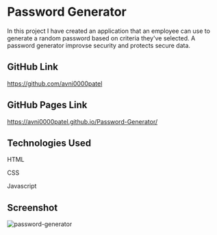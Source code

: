 # Password Generator
In this project I have created an application that an employee can use to generate a random password based on criteria they've selected. A password generator improvse security and protects secure data.
## GitHub Link
https://github.com/avni0000patel
## GitHub Pages Link
https://avni0000patel.github.io/Password-Generator/
## Technologies Used
HTML

CSS

Javascript
## Screenshot
![password-generator](https://user-images.githubusercontent.com/104175474/209451261-a120de0d-4f0b-4138-8e80-c786d6d9c1d3.png)


